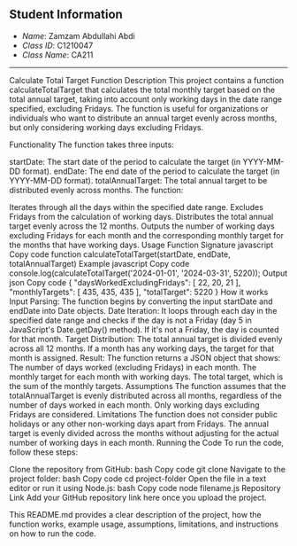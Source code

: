 ## Student Information

- *Name*: Zamzam Abdullahi Abdi
- *Class ID*: C1210047
- *Class Name*: CA211

---



Calculate Total Target Function
Description
This project contains a function calculateTotalTarget that calculates the total monthly target based on the total annual target, taking into account only working days in the date range specified, excluding Fridays. The function is useful for organizations or individuals who want to distribute an annual target evenly across months, but only considering working days excluding Fridays.

Functionality
The function takes three inputs:

startDate: The start date of the period to calculate the target (in YYYY-MM-DD format).
endDate: The end date of the period to calculate the target (in YYYY-MM-DD format).
totalAnnualTarget: The total annual target to be distributed evenly across months.
The function:

Iterates through all the days within the specified date range.
Excludes Fridays from the calculation of working days.
Distributes the total annual target evenly across the 12 months.
Outputs the number of working days excluding Fridays for each month and the corresponding monthly target for the months that have working days.
Usage
Function Signature
javascript
Copy code
function calculateTotalTarget(startDate, endDate, totalAnnualTarget)
Example
javascript
Copy code
console.log(calculateTotalTarget('2024-01-01', '2024-03-31', 5220));
Output
json
Copy code
{
  "daysWorkedExcludingFridays": [
    22,
    20,
    21
  ],
  "monthlyTargets": [
    435,
    435,
    435
  ],
  "totalTarget": 5220
}
How it works
Input Parsing: The function begins by converting the input startDate and endDate into Date objects.
Date Iteration: It loops through each day in the specified date range and checks if the day is not a Friday (day 5 in JavaScript's Date.getDay() method). If it's not a Friday, the day is counted for that month.
Target Distribution: The total annual target is divided evenly across all 12 months. If a month has any working days, the target for that month is assigned.
Result: The function returns a JSON object that shows:
The number of days worked (excluding Fridays) in each month.
The monthly target for each month with working days.
The total target, which is the sum of the monthly targets.
Assumptions
The function assumes that the totalAnnualTarget is evenly distributed across all months, regardless of the number of days worked in each month.
Only working days excluding Fridays are considered.
Limitations
The function does not consider public holidays or any other non-working days apart from Fridays.
The annual target is evenly divided across the months without adjusting for the actual number of working days in each month.
Running the Code
To run the code, follow these steps:

Clone the repository from GitHub:
bash
Copy code
git clone <your-repo-url>
Navigate to the project folder:
bash
Copy code
cd project-folder
Open the file in a text editor or run it using Node.js:
bash
Copy code
node filename.js
Repository Link
Add your GitHub repository link here once you upload the project.

This README.md provides a clear description of the project, how the function works, example usage, assumptions, limitations, and instructions on how to run the code.






